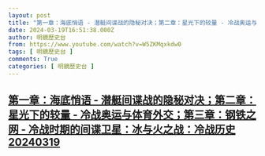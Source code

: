 ```yaml
---
layout: post
title: "第一章：海底悄语 - 潜艇间谍战的隐秘对决；第二章：星光下的较量 - 冷战奥运与体育外交；第三章：钢铁之网 - 冷战时期的间谍卫星：冰与火之战：冷战历史20240319"
date: 2024-03-19T16:51:38.000Z
author: 明鏡歷史台
from: https://www.youtube.com/watch?v=W5ZKMqxkdw0
tags: [ 明鏡歷史台 ]
comments: True
categories: [ 明鏡歷史台 ]
---
```

<!--1710867098000-->
[第一章：海底悄语 - 潜艇间谍战的隐秘对决；第二章：星光下的较量 - 冷战奥运与体育外交；第三章：钢铁之网 - 冷战时期的间谍卫星：冰与火之战：冷战历史20240319](https://www.youtube.com/watch?v=W5ZKMqxkdw0)
------

<div>

</div>
